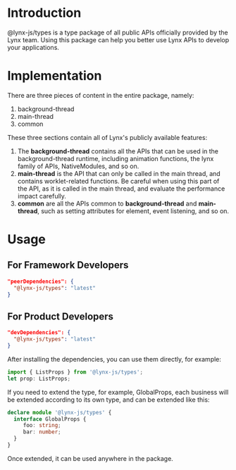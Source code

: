 # Introduction

@lynx-js/types is a type package of all public APIs officially provided by the Lynx team. Using this package can help you better use Lynx APIs to develop your applications.

# Implementation

There are three pieces of content in the entire package, namely:
 
1. background-thread
2. main-thread
3. common

These three sections contain all of Lynx's publicly available features:

1. The **background-thread** contains all the APIs that can be used in the background-thread runtime, including animation functions, the lynx family of APIs, NativeModules, and so on.
2. **main-thread** is the API that can only be called in the main thread, and contains worklet-related functions. Be careful when using this part of the API, as it is called in the main thread, and evaluate the performance impact carefully.
3. **common** are all the APIs common to **background-thread** and **main-thread**, such as setting attributes for element, event listening, and so on.

# Usage

## For Framework Developers

```json
"peerDependencies": {
  "@lynx-js/types": "latest"
}
```

## For Product Developers

```json
"devDependencies": {
  "@lynx-js/types": "latest"
}
```

After installing the dependencies, you can use them directly, for example:

```typescript
import { ListProps } from '@lynx-js/types';
let prop: ListProps;
```

If you need to extend the type, for example, GlobalProps, each business will be extended according to its own type, and can be extended like this:

```typescript
declare module '@lynx-js/types' {
  interface GlobalProps {
     foo: string;
     bar: number;
  }
}
```

Once extended, it can be used anywhere in the package.

